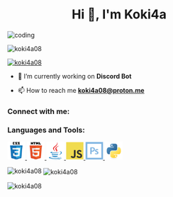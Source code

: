 <h1 align="center">Hi 👋, I'm Koki4a</h1>

<img align="center" alt="coding" width="800" src="https://cdn.discordapp.com/attachments/1105424808356876329/1140941851629727744/225813708-98b745f2-7d22-48cf-9150-083f1b00d6c9.gif">
<p align="left"> <img src="https://komarev.com/ghpvc/?username=koki4a08&label=Profile%20views&color=0e75b6&style=flat" alt="koki4a08" /> </p>

<p align="left"> <a href="https://github.com/ryo-ma/github-profile-trophy"><img src="https://github-profile-trophy.vercel.app/?username=koki4a08" alt="koki4a08" /></a> </p>

- 🔭 I’m currently working on **Discord Bot**

- 📫 How to reach me **koki4a08@proton.me**

<h3 align="left">Connect with me:</h3>
<p align="left">
</p>

<h3 align="left">Languages and Tools:</h3>
<p align="left"> <a href="https://www.w3schools.com/css/" target="_blank" rel="noreferrer"> <img src="https://raw.githubusercontent.com/devicons/devicon/master/icons/css3/css3-original-wordmark.svg" alt="css3" width="40" height="40"/> </a> <a href="https://www.w3.org/html/" target="_blank" rel="noreferrer"> <img src="https://raw.githubusercontent.com/devicons/devicon/master/icons/html5/html5-original-wordmark.svg" alt="html5" width="40" height="40"/> </a> <a href="https://www.java.com" target="_blank" rel="noreferrer"> <img src="https://raw.githubusercontent.com/devicons/devicon/master/icons/java/java-original.svg" alt="java" width="40" height="40"/> </a> <a href="https://developer.mozilla.org/en-US/docs/Web/JavaScript" target="_blank" rel="noreferrer"> <img src="https://raw.githubusercontent.com/devicons/devicon/master/icons/javascript/javascript-original.svg" alt="javascript" width="40" height="40"/> </a> <a href="https://www.photoshop.com/en" target="_blank" rel="noreferrer"> <img src="https://raw.githubusercontent.com/devicons/devicon/master/icons/photoshop/photoshop-line.svg" alt="photoshop" width="40" height="40"/> </a> <a href="https://www.python.org" target="_blank" rel="noreferrer"> <img src="https://raw.githubusercontent.com/devicons/devicon/master/icons/python/python-original.svg" alt="python" width="40" height="40"/> </a> </p>

<p><img align="left" src="https://github-readme-stats.vercel.app/api/top-langs?username=koki4a08&show_icons=true&locale=en&layout=compact" alt="koki4a08" /></p>

<p>&nbsp;<img align="center" src="https://github-readme-stats.vercel.app/api?username=koki4a08&show_icons=true&locale=en" alt="koki4a08" /></p>

<p><img align="center" src="https://github-readme-streak-stats.herokuapp.com/?user=koki4a08&" alt="koki4a08" /></p>
